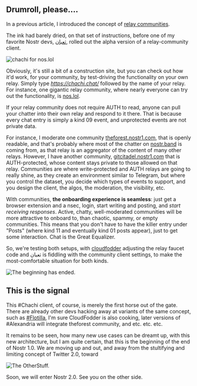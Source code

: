 ## Drumroll, please....

In a previous article, I introduced the concept of [relay communities](nostr:naddr1qvzqqqr4gupzplfq3m5v3u5r0q9f255fdeyz8nyac6lagssx8zy4wugxjs8ajf7pqydhwumn8ghj7argv4nx7un9wd6zumn0wd68yvfwvdhk6tcpr3mhxue69uhhg6r9vd5hgctyv4kzumn0wd68yvfwvdhk6tcqp5cnwvesxcunjwpcxymrsvgwmj66e).

The ink had barely dried, on that set of instructions, before one of my favorite Nostr devs, [ثعبان](nostr:nprofile1qythwumn8ghj7enjv4h8xtnwdaehgu339e3k7mf0qy88wumn8ghj7mn0wvhxcmmv9uqzqla9dawkjc4trc7dgf88trpsq2uxvhmmpkxua607nc5g6a634sv598gk68), rolled out the alpha version of a relay-community client.

![chachi for nos.lol](https://i.nostr.build/iwVwUUXfiAj7pSMa.png)

Obviously, it's still a bit of a construction site, but you can check out how it'd work, for your community, by test-driving the functionality on your own relay. Simply type _https://chachi.chat/_ followed by the name of your relay. For instance, one gigantic relay community, where nearly everyone can try out the functionality, is [nos.lol](https://chachi.chat/nos.lol).

If your relay community does not require AUTH to read, anyone can pull your chatter into their own relay and respond to it there. That is because every chat entry is simply a kind 09 event, and unprotected events are not private data.

For instance, I moderate one community [theforest.nostr1.com](https://chachi.chat/theforest.nostr1.com), that is openly readable, and that's probably where most of the chatter on [nostr.band](https://chachi.chat/relay.nostr.band) is coming from, as that relay is an aggregator of the content of many other relays. However, I have another community, [gitcitadel.nostr1.com](https://chachi.chat/gitcitadel.nostr1.com) that is AUTH-protected, whose content stays private to those allowed on that relay. Communities are where write-protected and AUTH relays are going to really shine, as they create an environment similar to Telegram, but where you control the dataset, you decide which types of events to support, and you design the client, the algos, the moderation, the visibility, etc.

With communities, **the onboarding experience is seamless**: just get a browser extension and a nsec, login, start writing and posting, and _start receiving responses_. Active, chatty, well-moderated communities will be more attractive to onboard to, than chaotic, spammy, or empty communities. This means that you don't have to have the killer entry under "Posts" (where kind 11 and eventually kind 01 posts appear), just to get some interaction. Chat is the Great Equalizer.

So, we're testing both setups, with [cloudfodder](nostr:nprofile1qyghwumn8ghj7mn0wd68ytnhd9hx2tcpzfmhxue69uhkummnw3eryvfwvdhk6tcqyp7vx29q3hdj4l0elxl800hlfjp538le09epsf7k9zj59ue2y37qu84upun) adjusting the relay faucet code and ثعبان is fiddling with the community client settings, to make the most-comfortable situation for both kinds.

![The beginning has ended.](https://quotefancy.com/media/wallpaper/3840x2160/361833-Winston-Churchill-Quote-Now-this-is-not-the-end-It-is-not-even-the.jpg)

## This is the signal

This #Chachi client, of course, is merely the first horse out of the gate. There are already other devs hacking away at variants of the same concept, such as [#Flotilla](https://flotilla.coracle.social/), I'm sure CloudFodder is also cooking, later versions of #Alexandria will integrate theforest community, and etc. etc. etc.

It remains to be seen, how many new use cases can be dreamt up, with this new architecture, but I am quite certain, that this is the beginning of the end of Nostr 1.0. We are moving up and out, and away from the stultifying and limiting concept of Twitter 2.0, toward 

![The OtherStuff.](https://i.nostr.build/nToghxbBIzNLx27t.jpg)

Soon, we will enter Nostr 2.0. See you on the other side.